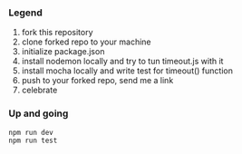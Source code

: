 ### Legend
1. fork this repository
2. clone forked repo to your machine
3. initialize package.json
4. install nodemon locally and try to tun timeout.js with it
5. install mocha locally and write test for timeout() function
6. push to your forked repo, send me a link
7. celebrate

### Up and going
```
npm run dev
npm run test
```